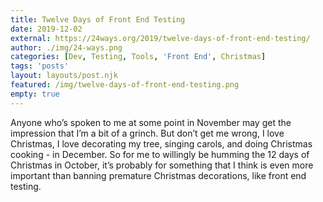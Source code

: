 ```yaml
---
title: Twelve Days of Front End Testing
date: 2019-12-02
external: https://24ways.org/2019/twelve-days-of-front-end-testing/
author: ./img/24-ways.png
categories: [Dev, Testing, Tools, 'Front End', Christmas]
tags: 'posts'
layout: layouts/post.njk
featured: /img/twelve-days-of-front-end-testing.png
empty: true
---
```

Anyone who’s spoken to me at some point in November may get the impression that I’m a bit of a grinch. But don’t get me wrong, I love Christmas, I love decorating my tree, singing carols, and doing Christmas cooking - in December. So for me to willingly be humming the 12 days of Christmas in October, it’s probably for something that I think is even more important than banning premature Christmas decorations, like front end testing.